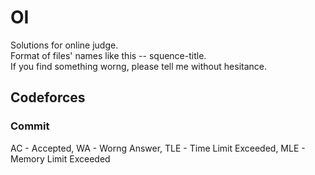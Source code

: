 # OI
Solutions for online judge.<br/>
Format of files' names like this -- squence-title.<br/>
If you find something worng, please tell me without hesitance.
## Codeforces
### Commit
AC - Accepted, WA - Worng Answer, TLE - Time Limit Exceeded, MLE - Memory Limit Exceeded